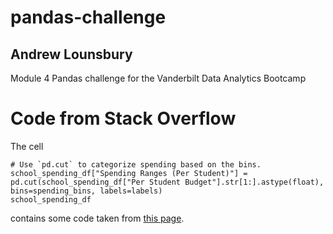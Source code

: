 # pandas-challenge
## Andrew Lounsbury
Module 4 Pandas challenge for the Vanderbilt Data Analytics Bootcamp

# Code from Stack Overflow
The cell 
```
# Use `pd.cut` to categorize spending based on the bins.
school_spending_df["Spending Ranges (Per Student)"] = pd.cut(school_spending_df["Per Student Budget"].str[1:].astype(float), bins=spending_bins, labels=labels)
school_spending_df
```
contains some code taken from [this page](https://stackoverflow.com/questions/75808415/why-am-i-getting-typeerror-not-supported-between-instances-of-int-and-st). 